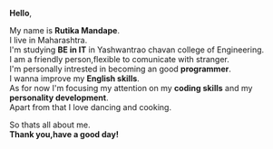 **Hello**,


My name is **Rutika Mandape**. <br>
I live in Maharashtra.<br>
I'm studying **BE in IT** in Yashwantrao chavan college of Engineering.<br>
I am a friendly person,flexible to comunicate with stranger.<br>
I'm personally intrested in becoming an good **programmer**.<br>
I wanna improve my **English skills**.<br>
As for now I'm focusing my attention on my **coding skills** and my **personality development**.<br>
Apart from that  I love dancing and cooking.<br>

So thats all about me.<br>
**Thank you,have a good day!**